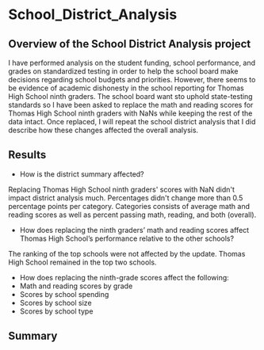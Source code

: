 # School_District_Analysis

## Overview of the School District Analysis project

I have performed analysis on the student funding, school performance, and grades on standardized testing in order to help the school board make decisions regarding school budgets and priorities. However, there seems to be evidence of academic dishonesty in the school reporting for Thomas High School ninth graders. The school board want sto uphold state-testing standards so I have been asked to replace the math and reading scores for Thomas High School ninth graders with NaNs while keeping the rest of the data intact. Once replaced, I will repeat the school district analysis that I did describe how these changes affected the overall analysis.


## Results


- How is the district summary affected?

Replacing Thomas High School ninth graders' scores with NaN didn't impact district analysis much. Percentages didn't change more than 0.5 percentage points per category. Categories consists of average math and reading scores as well as percent passing math, reading, and both (overall).


- How does replacing the ninth graders’ math and reading scores affect Thomas High School’s performance relative to the other schools?

The ranking of the top schools were not affected by the update. Thomas High School remained in the top two schools. 


- How does replacing the ninth-grade scores affect the following:
- Math and reading scores by grade
- Scores by school spending
- Scores by school size
- Scores by school type

## Summary 



